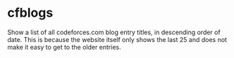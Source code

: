 # cfblogs

Show a list of all codeforces.com blog entry titles, in descending order of date. This is because the website itself only shows the last 25 and does not make it easy to get to the older entries.
